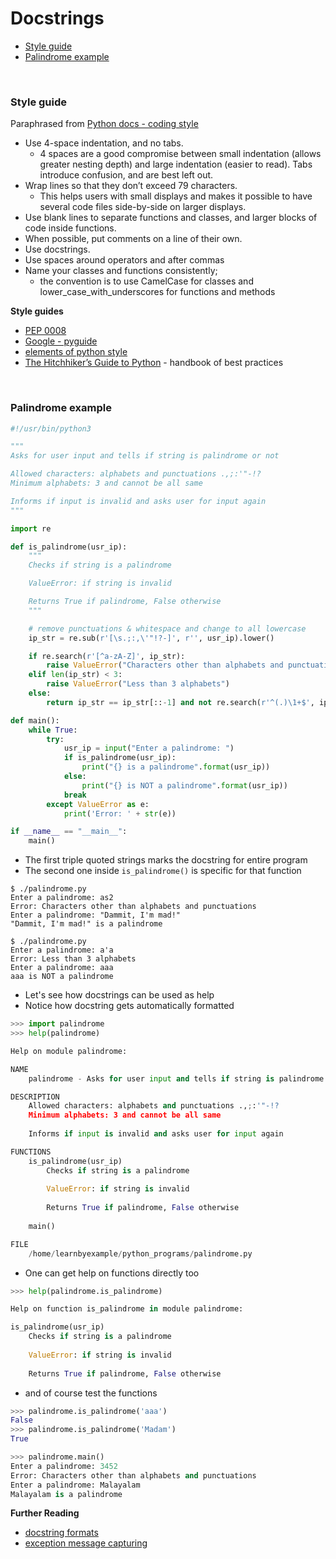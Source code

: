 # <a name="docstrings"></a>Docstrings

* [Style guide](#style-guide)
* [Palindrome example](#palindrome-example)

<br>

### <a name="style-guide"></a>Style guide

Paraphrased from [Python docs - coding style](https://docs.python.org/3/tutorial/controlflow.html#intermezzo-coding-style)

* Use 4-space indentation, and no tabs.
    * 4 spaces are a good compromise between small indentation (allows greater nesting depth) and large indentation (easier to read). Tabs introduce confusion, and are best left out.
* Wrap lines so that they don’t exceed 79 characters.
    * This helps users with small displays and makes it possible to have several code files side-by-side on larger displays.
* Use blank lines to separate functions and classes, and larger blocks of code inside functions.
* When possible, put comments on a line of their own.
* Use docstrings.
* Use spaces around operators and after commas
* Name your classes and functions consistently;
    * the convention is to use CamelCase for classes and lower_case_with_underscores for functions and methods

**Style guides**

* [PEP 0008](https://www.python.org/dev/peps/pep-0008/)
* [Google - pyguide](https://google.github.io/styleguide/pyguide.html)
* [elements of python style](https://github.com/amontalenti/elements-of-python-style)
* [The Hitchhiker’s Guide to Python](http://docs.python-guide.org/en/latest/) - handbook of best practices

<br>

### <a name="palindrome-example"></a>Palindrome example

```python
#!/usr/bin/python3

"""
Asks for user input and tells if string is palindrome or not

Allowed characters: alphabets and punctuations .,;:'"-!?
Minimum alphabets: 3 and cannot be all same

Informs if input is invalid and asks user for input again
"""

import re

def is_palindrome(usr_ip):
    """
    Checks if string is a palindrome

    ValueError: if string is invalid

    Returns True if palindrome, False otherwise
    """

    # remove punctuations & whitespace and change to all lowercase
    ip_str = re.sub(r'[\s.;:,\'"!?-]', r'', usr_ip).lower()

    if re.search(r'[^a-zA-Z]', ip_str):
        raise ValueError("Characters other than alphabets and punctuations")
    elif len(ip_str) < 3:
        raise ValueError("Less than 3 alphabets")
    else:
        return ip_str == ip_str[::-1] and not re.search(r'^(.)\1+$', ip_str)

def main():
    while True:
        try:
            usr_ip = input("Enter a palindrome: ")
            if is_palindrome(usr_ip):
                print("{} is a palindrome".format(usr_ip))
            else:
                print("{} is NOT a palindrome".format(usr_ip))
            break
        except ValueError as e:
            print('Error: ' + str(e))

if __name__ == "__main__":
    main()
```

* The first triple quoted strings marks the docstring for entire program
* The second one inside `is_palindrome()` is specific for that function

```
$ ./palindrome.py 
Enter a palindrome: as2
Error: Characters other than alphabets and punctuations
Enter a palindrome: "Dammit, I'm mad!"
"Dammit, I'm mad!" is a palindrome

$ ./palindrome.py 
Enter a palindrome: a'a
Error: Less than 3 alphabets
Enter a palindrome: aaa
aaa is NOT a palindrome
```

* Let's see how docstrings can be used as help
* Notice how docstring gets automatically formatted

```python
>>> import palindrome
>>> help(palindrome)

Help on module palindrome:

NAME
    palindrome - Asks for user input and tells if string is palindrome or not

DESCRIPTION
    Allowed characters: alphabets and punctuations .,;:'"-!?
    Minimum alphabets: 3 and cannot be all same
    
    Informs if input is invalid and asks user for input again

FUNCTIONS
    is_palindrome(usr_ip)
        Checks if string is a palindrome
        
        ValueError: if string is invalid
        
        Returns True if palindrome, False otherwise
    
    main()

FILE
    /home/learnbyexample/python_programs/palindrome.py
```

* One can get help on functions directly too

```python
>>> help(palindrome.is_palindrome)

Help on function is_palindrome in module palindrome:

is_palindrome(usr_ip)
    Checks if string is a palindrome
    
    ValueError: if string is invalid
    
    Returns True if palindrome, False otherwise
```

* and of course test the functions

```python
>>> palindrome.is_palindrome('aaa')
False
>>> palindrome.is_palindrome('Madam')
True

>>> palindrome.main()
Enter a palindrome: 3452
Error: Characters other than alphabets and punctuations
Enter a palindrome: Malayalam
Malayalam is a palindrome
```

**Further Reading**

* [docstring formats](http://stackoverflow.com/questions/3898572/what-is-the-standard-python-docstring-format)
* [exception message capturing](http://stackoverflow.com/questions/4690600/python-exception-message-capturing)
